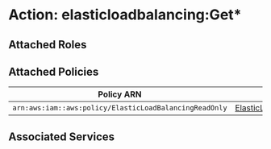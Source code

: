 # Action: elasticloadbalancing:Get*

## Attached Roles

## Attached Policies

| Policy ARN | Policy Name |
|------------|-------------|
| `arn:aws:iam::aws:policy/ElasticLoadBalancingReadOnly` | [ElasticLoadBalancingReadOnly](../policies.md#elasticloadbalancingreadonly) |

## Associated Services

